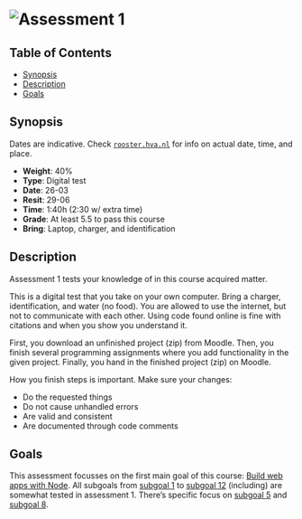 # ![Assessment 1][banner]

## Table of Contents

*   [Synopsis](#synopsis)
*   [Description](#description)
*   [Goals](#goals)

## Synopsis

Dates are indicative.  Check [`rooster.hva.nl`][rooster] for info on actual
date, time, and place.

*   **Weight**: 40%
*   **Type**: Digital test
*   **Date**: 26-03
*   **Resit**: 29-06
*   **Time**: 1:40h (2:30 w/ extra time)
*   **Grade**: At least 5.5 to pass this course
*   **Bring**: Laptop, charger, and identification

## Description

Assessment 1 tests your knowledge of in this course acquired matter.

This is a digital test that you take on your own computer.
Bring a charger, identification, and water (no food).
You are allowed to use the internet, but not to communicate with each other.
Using code found online is fine with citations and when you show you understand
it.

First, you download an unfinished project (zip) from Moodle.
Then, you finish several programming assignments where you add functionality
in the given project.
Finally, you hand in the finished project (zip) on Moodle.

How you finish steps is important.  Make sure your changes:

*   Do the requested things
*   Do not cause unhandled errors
*   Are valid and consistent
*   Are documented through code comments

## Goals

This assessment focusses on the first main goal of this course: [Build web
apps with Node][mg].  All subgoals from [subgoal 1][s1] to [subgoal 12][s12]
(including) are somewhat tested in assessment 1.  There’s specific focus on
[subgoal 5][s5] and [subgoal 8][s8].

[banner]: https://cdn.rawgit.com/cmda-be/logo/93c03f43/banner-assessment-1.svg

[rooster]: https://rooster.hva.nl

[mg]: readme.md#main-goals

[s1]: readme.md#subgoal-1

[s5]: readme.md#subgoal-5

[s8]: readme.md#subgoal-8

[s12]: readme.md#subgoal-12
